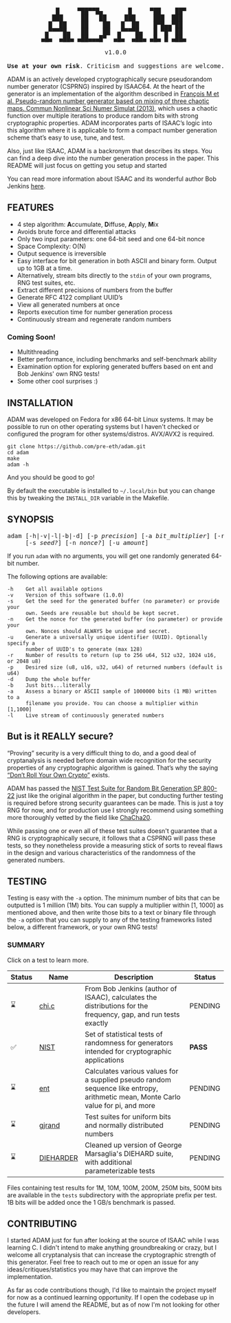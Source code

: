 <pre style="text-align:center;">
    █     ▀██▀▀█▄       █     ▀██    ██▀ 
   ███     ██   ██     ███     ███  ███  
  █  ██    ██    ██   █  ██    █▀█▄▄▀██  
 ▄▀▀▀▀█▄   ██    ██  ▄▀▀▀▀█▄   █ ▀█▀ ██  
▄█▄  ▄██▄ ▄██▄▄▄█▀  ▄█▄  ▄██▄ ▄█▄ █ ▄██▄ 

v1.0.0

<b>Use at your own risk</b>. Criticism and suggestions are welcome.
</pre>         

ADAM is an actively developed cryptographically secure pseudorandom number generator (CSPRNG) inspired by ISAAC64. At the heart of the generator is an implementation of the algorithm described in [François M et al. Pseudo-random number generator based on mixing of three chaotic maps. Commun Nonlinear Sci Numer Simulat (2013)](https://doi.org/10.1016/j.cnsns.2013.08.032), which uses a chaotic function over multiple iterations to produce random bits with strong cryptographic properties. ADAM incorporates parts of ISAAC’s logic into this algorithm where it is applicable to form a compact number generation scheme that’s easy to use, tune, and test.

Also, just like ISAAC, ADAM is a backronym that describes its steps. You can find a deep dive into the number generation process in the paper. This README will just focus on getting you setup and started 

You can read more information about ISAAC and its wonderful author Bob Jenkins [here](http://burtleburtle.net/bob/rand/isaacafa.html).

## FEATURES

- 4 step algorithm: **A**ccumulate, **D**iffuse, **A**pply, **M**ix
- Avoids brute force and differential attacks
- Only two input parameters: one 64-bit seed and one 64-bit nonce
- Space Complexity: O(N)
- Output sequence is irreversible
- Easy interface for bit generation in both ASCII and binary form. Output up to 1GB at a time.
- Alternatively, stream bits directly to the `stdin` of your own programs, RNG test suites, etc.
- Extract different precisions of numbers from the buffer
- Generate RFC 4122 compliant UUID’s
- View all generated numbers at once
- Reports execution time for number generation process
- Continuously stream and regenerate random numbers

### Coming Soon!
- Multithreading
- Better performance, including benchmarks and self-benchmark ability
- Examination option for exploring generated buffers based on ent and Bob Jenkins' own RNG tests!
- Some other cool surprises :)

## INSTALLATION

ADAM was developed on Fedora for x86 64-bit Linux systems. It may be possible to run on other operating systems but I haven't checked or configured the program for other systems/distros. AVX/AVX2 is required.

```
git clone https://github.com/pre-eth/adam.git
cd adam
make
adam -h
```

And you should be good to go! 

By default the executable is installed to `~/.local/bin` but you can change this by tweaking the `INSTALL_DIR` variable in the Makefile.

## SYNOPSIS

<pre>
adam [-h|-v|-l|-b|-d] [-p <em>precision</em>] [-a <em>bit_multiplier</em>] [-r <em>results</em>]
     [-s <em>seed?</em>] [-n <em>nonce?</em>] [-u <em>amount</em>]
</pre>

If you run `adam` with no arguments, you will get one randomly generated 64-bit number.

The following options are available:

    -h    Get all available options
    -v    Version of this software (1.0.0)
    -s    Get the seed for the generated buffer (no parameter) or provide your
          own. Seeds are reusable but should be kept secret.
    -n    Get the nonce for the generated buffer (no parameter) or provide your 
          own. Nonces should ALWAYS be unique and secret.
    -u    Generate a universally unique identifier (UUID). Optionally specify a 
          number of UUID's to generate (max 128)
    -r    Number of results to return (up to 256 u64, 512 u32, 1024 u16, or 2048 u8)
    -p    Desired size (u8, u16, u32, u64) of returned numbers (default is u64)
    -d    Dump the whole buffer
    -b    Just bits...literally
    -a    Assess a binary or ASCII sample of 1000000 bits (1 MB) written to a
          filename you provide. You can choose a multiplier within [1,1000]
    -l    Live stream of continuously generated numbers


## But is it REALLY secure?

“Proving” security is a very difficult thing to do, and a good deal of cryptanalysis is needed before domain wide recognition for the security properties of any cryptographic algorithm is gained. That’s why the saying [“Don’t Roll Your Own Crypto”](https://security.stackexchange.com/questions/18197/why-shouldnt-we-roll-our-own) exists.

ADAM has passed the [NIST Test Suite for Random Bit Generation SP 800-22](https://csrc.nist.gov/publications/detail/sp/800-22/rev-1a/final) just like the original algorithm in the paper, but conducting further testing is required before strong security guarantees can be made. This is just a toy RNG for now, and for production use I strongly recommend using something more thoroughly vetted by the field like [ChaCha20](https://datatracker.ietf.org/doc/html/rfc7539). 

While passing one or even all of these test suites doesn't guarantee that a RNG is cryptographically secure, it follows that a CSPRNG will pass these tests, so they nonetheless provide a measuring stick of sorts to reveal flaws in the design and various characteristics of the randomness of the generated numbers.

## TESTING

Testing is easy with the `-a` option. The minimum number of bits that can be outputted is 1 million (1M) bits. You can supply a multiplier within [1, 1000] as mentioned above, and then write those bits to a text or binary file through the `-a` option that you can supply to any of the testing frameworks listed below, a different framework, or your own RNG tests!

### SUMMARY

Click on a test to learn more.

| Status      | Name        | Description | Status |
| ----------- | ----------- | ----------- | ------ |
| ⌛          | [chi.c](http://burtleburtle.net/bob/rand/testsfor.html) | From Bob Jenkins (author of ISAAC), calculates the distributions for the frequency, gap, and run tests exactly | PENDING
| ✅          | [NIST](https://csrc.nist.gov/projects/random-bit-generation/documentation-and-software) | Set of statistical tests of randomness for generators intended for cryptographic applications | **PASS**
| ⌛          | [ent](https://www.fourmilab.ch/random) | Calculates various values for a supplied pseudo random sequence like entropy, arithmetic mean, Monte Carlo value for pi, and more | PENDING
| ⌛          | [gjrand](https://gjrand.sourceforge.net) | Test suites for uniform bits and normally distributed numbers | PENDING
| ⌛          | [DIEHARDER](https://webhome.phy.duke.edu/~rgb/General/dieharder.php) | Cleaned up version of George Marsaglia's DIEHARD suite, with additional parameterizable tests | PENDING 

Files containing test results for 1M, 10M, 100M, 200M, 250M bits, 500M bits are available in the `tests` subdirectory with the appropriate prefix per test. 1B bits will be added once the 1 GB/s benchmark is passed.

## CONTRIBUTING

I started ADAM just for fun after looking at the source of ISAAC while I was learning C. I didn't intend to make anything groundbreaking or crazy, but I welcome all cryptanalysis that can increase the cryptographic strength of this generator. Feel free to reach out to me or open an issue for any ideas/critiques/statistics you may have that can improve the implementation.

As far as code contributions though, I'd like to maintain the project myself for now as a continued learning opportunity. If I open the codebase up in the future I will amend the README, but as of now I'm not looking for other developers.
